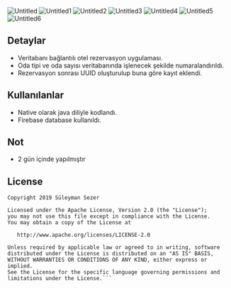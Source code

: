 ![Untitled](https://user-images.githubusercontent.com/25854605/75154284-74e4ab80-571e-11ea-810b-91aec760ef35.gif)
![Untitled1](https://user-images.githubusercontent.com/25854605/75154285-757d4200-571e-11ea-8eba-ae1e7d2d5170.gif)
![Untitled2](https://user-images.githubusercontent.com/25854605/75154286-7615d880-571e-11ea-8c40-b6848fc218cb.gif)
![Untitled3](https://user-images.githubusercontent.com/25854605/75154287-76ae6f00-571e-11ea-8576-e52b7c30a440.gif)
![Untitled4](https://user-images.githubusercontent.com/25854605/75154288-77470580-571e-11ea-8a8f-d841616ad4fa.gif)
![Untitled5](https://user-images.githubusercontent.com/25854605/75154289-77df9c00-571e-11ea-9a16-abcccd9189a7.gif)
![Untitled6](https://user-images.githubusercontent.com/25854605/75154282-731ae800-571e-11ea-95ec-9a2b00a02039.gif)


## Detaylar
- Veritabanı bağlantılı otel rezervasyon uygulaması.
- Oda tipi ve oda sayısı veritabanında işlenecek şekilde numaralandırıldı.
- Rezervasyon sonrası UUID oluşturulup buna göre kayıt eklendi.

## Kullanılanlar
- Native olarak java diliyle kodlandı.
- Firebase database kullanıldı.

## Not
 - 2 gün içinde yapılmıştır

## License
```
Copyright 2019 Süleyman Sezer

Licensed under the Apache License, Version 2.0 (the "License");
you may not use this file except in compliance with the License.
You may obtain a copy of the License at

   http://www.apache.org/licenses/LICENSE-2.0

Unless required by applicable law or agreed to in writing, software
distributed under the License is distributed on an "AS IS" BASIS,
WITHOUT WARRANTIES OR CONDITIONS OF ANY KIND, either express or implied.
See the License for the specific language governing permissions and
limitations under the License.```
